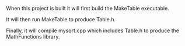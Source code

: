 When this project is built it will first build the MakeTable executable. 

It will then run MakeTable to produce Table.h. 

Finally, it will compile mysqrt.cpp which includes Table.h to produce the MathFunctions library.